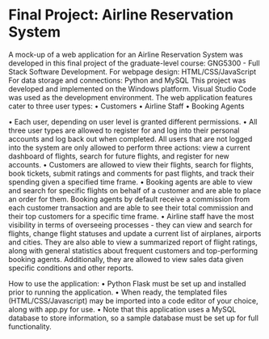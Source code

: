 # Final Project: Airline Reservation System

A mock-up of a web application for an Airline Reservation System was developed in this final project of the graduate-level course: GNG5300 - Full Stack Software Development.
For webpage design: HTML/CSS/JavaScript  
For data storage and connections: Python and MySQL
This project was developed and implemented on the Windows platform. 
Visual Studio Code was used as the development environment.
The web application features cater to three user types: 
•	Customers
•	Airline Staff 
•	Booking Agents

•	Each user, depending on user level is granted different permissions. 
•	All three user types are allowed to register for and log into their personal accounts and log back out when completed. All users that are not logged into the system are only allowed to perform three actions: view a current dashboard of flights, search for future flights, and register for new accounts. 
•	Customers are allowed to view their flights, search for flights, book tickets, submit ratings and comments for past flights, and track their spending given a specified time frame. 
•	Booking agents are able to view and search for specific flights on behalf of a customer and are able to place an order for them. Booking agents by default receive a commission from each customer transaction and are able to see their total commission and their top customers for a specific time frame. 
•	Airline staff have the most visibility in terms of overseeing processes - they can view and search for flights, change flight statuses and update a current list of airplanes, airports and cities. They are also able to view a summarized report of flight ratings, along with general statistics about frequent customers and top-performing booking agents. Additionally, they are allowed to view sales data given specific conditions and other reports. 

How to use the application: 
•	Python Flask must be set up and installed prior to running the application. 
•	When ready, the templated files (HTML/CSS/Javascript) may be imported into a code editor of your choice, along with app.py for use. 
•	Note that this application uses a MySQL database to store information, so a sample database must be set up for full functionality.

 
